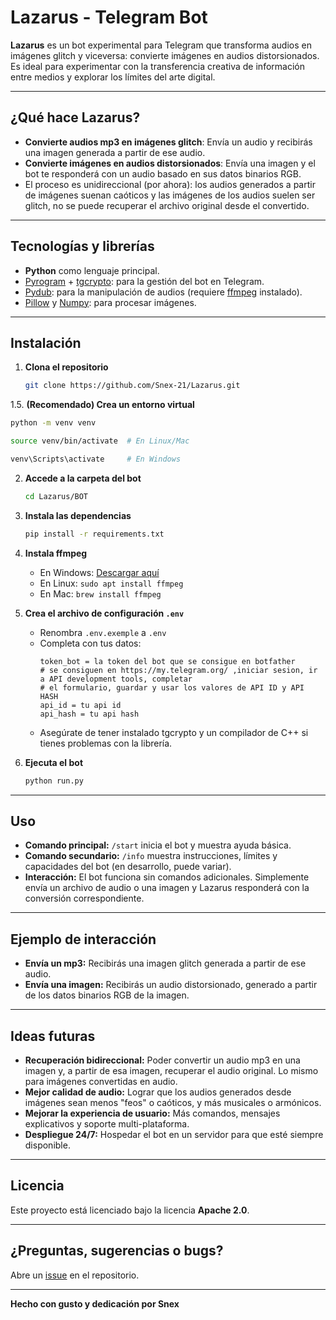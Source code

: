 # Lazarus - Telegram Bot

**Lazarus** es un bot experimental para Telegram que transforma audios en imágenes glitch y viceversa: convierte imágenes en audios distorsionados. Es ideal para experimentar con la transferencia creativa de información entre medios y explorar los límites del arte digital.

---

## ¿Qué hace Lazarus?

- **Convierte audios mp3 en imágenes glitch**: Envía un audio y recibirás una imagen generada a partir de ese audio.
- **Convierte imágenes en audios distorsionados**: Envía una imagen y el bot te responderá con un audio basado en sus datos binarios RGB.
- El proceso es unidireccional (por ahora): los audios generados a partir de imágenes suenan caóticos y las imágenes de los audios suelen ser glitch, no se puede recuperar el archivo original desde el convertido.

---

## Tecnologías y librerías

- **Python** como lenguaje principal.
- [Pyrogram](https://docs.pyrogram.org/) + [tgcrypto](https://github.com/pyrogram/tgcrypto): para la gestión del bot en Telegram.
- [Pydub](https://github.com/jiaaro/pydub): para la manipulación de audios (requiere [ffmpeg](https://ffmpeg.org/) instalado).
- [Pillow](https://python-pillow.org/) y [Numpy](https://numpy.org/): para procesar imágenes.

---

## Instalación

1. **Clona el repositorio**
   ```sh
   git clone https://github.com/Snex-21/Lazarus.git
   ```
1.5. **(Recomendado) Crea un entorno virtual**
   ```sh
   python -m venv venv
   ```
   ```sh
   source venv/bin/activate  # En Linux/Mac
   ```
   ```sh
   venv\Scripts\activate     # En Windows
   ```

2. **Accede a la carpeta del bot**
   ```sh
   cd Lazarus/BOT
   ```

3. **Instala las dependencias**
   ```sh
   pip install -r requirements.txt
   ```

4. **Instala ffmpeg**
   - En Windows: [Descargar aquí](https://ffmpeg.org/download.html)
   - En Linux: `sudo apt install ffmpeg`
   - En Mac: `brew install ffmpeg`

5. **Crea el archivo de configuración `.env`**
   - Renombra `.env.exemple` a `.env`
   - Completa con tus datos:
     ```
     token_bot = la token del bot que se consigue en botfather
     # se consiguen en https://my.telegram.org/ ,iniciar sesion, ir a API development tools, completar
     # el formulario, guardar y usar los valores de API ID y API HASH
     api_id = tu api id
     api_hash = tu api hash
     ```
   - Asegúrate de tener instalado tgcrypto y un compilador de C++ si tienes problemas con la librería.

6. **Ejecuta el bot**
   ```sh
   python run.py
   ```

---

## Uso

- **Comando principal:** `/start` inicia el bot y muestra ayuda básica.
- **Comando secundario:** `/info` muestra instrucciones, límites y capacidades del bot (en desarrollo, puede variar).
- **Interacción:** El bot funciona sin comandos adicionales. Simplemente envía un archivo de audio o una imagen y Lazarus responderá con la conversión correspondiente.

---

## Ejemplo de interacción

- **Envía un mp3:** Recibirás una imagen glitch generada a partir de ese audio.
- **Envía una imagen:** Recibirás un audio distorsionado, generado a partir de los datos binarios RGB de la imagen.

---

## Ideas futuras

- **Recuperación bidireccional:** Poder convertir un audio mp3 en una imagen y, a partir de esa imagen, recuperar el audio original. Lo mismo para imágenes convertidas en audio.
- **Mejor calidad de audio:** Lograr que los audios generados desde imágenes sean menos "feos" o caóticos, y más musicales o armónicos.
- **Mejorar la experiencia de usuario:** Más comandos, mensajes explicativos y soporte multi-plataforma.
- **Despliegue 24/7:** Hospedar el bot en un servidor para que esté siempre disponible.

---

## Licencia

Este proyecto está licenciado bajo la licencia **Apache 2.0**.

---

## ¿Preguntas, sugerencias o bugs?

Abre un [issue](https://github.com/Snex-21/Lazarus/issues) en el repositorio.

---

**Hecho con gusto y dedicación por Snex**